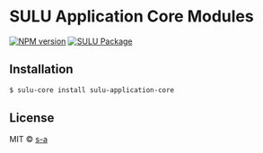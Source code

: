 # SULU Application Core Modules
[![NPM version][npm-image]][npm-url]
[![SULU Package][sulu-package-image]][sulu-package-url]  
 
## Installation

```sh
$ sulu-core install sulu-application-core
```

## License

MIT © [s-a](https://github.com/s-a)


[npm-image]: https://badge.fury.io/js/sulu-application-core.svg
[npm-url]: https://npmjs.org/package/sulu-application-core
[sulu-package-url]: https://github.com/sulu-one/sulu
[sulu-package-image]: https://img.shields.io/badge/SULU-package-orange.svg
[sulu-home-url]: https://github.com/sulu-one/sulu/
